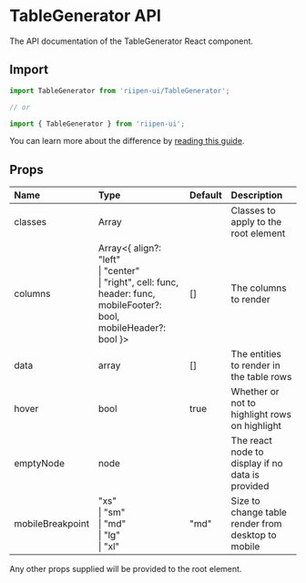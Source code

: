 <!--- This documentation is automatically generated, do not try to edit it. -->

# TableGenerator API

<p class="description">The API documentation of the TableGenerator React component.</p>

## Import

```js
import TableGenerator from 'riipen-ui/TableGenerator';

// or

import { TableGenerator } from 'riipen-ui';
```

You can learn more about the difference by [reading this guide](/guides/bundle-size).

## Props

| Name | Type | Default | Description |
|:-----|:-----|:--------|:------------|
| <span class="prop-name">classes</span> | <span class="prop-type">Array<string></span> |  | Classes to apply to the root element |
| <span class="prop-name">columns</span> | <span class="prop-type">Array<{ align?: "left"<br>&#124;&nbsp;"center"<br>&#124;&nbsp;"right", cell: func, header: func, mobileFooter?: bool, mobileHeader?: bool }></span> | <span class="prop-default">[]</span> | The columns to render |
| <span class="prop-name">data</span> | <span class="prop-type">array</span> | <span class="prop-default">[]</span> | The entities to render in the table rows |
| <span class="prop-name">hover</span> | <span class="prop-type">bool</span> | <span class="prop-default">true</span> | Whether or not to highlight rows on highlight |
| <span class="prop-name">emptyNode</span> | <span class="prop-type">node</span> |  | The react node to display if no data is provided |
| <span class="prop-name">mobileBreakpoint</span> | <span class="prop-type">"xs"<br>&#124;&nbsp;"sm"<br>&#124;&nbsp;"md"<br>&#124;&nbsp;"lg"<br>&#124;&nbsp;"xl"</span> | <span class="prop-default">"md"</span> | Size to change table render from desktop to mobile |


Any other props supplied will be provided to the root element.